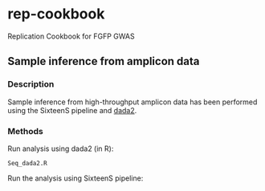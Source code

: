 # rep-cookbook
Replication Cookbook for FGFP GWAS

## Sample inference from amplicon data
### Description
Sample inference from high-throughput amplicon data has been performed using the SixteenS pipeline and [dada2](https://github.com/benjjneb/dada2).

### Methods
Run analysis using dada2 (in R):

```
Seq_dada2.R
```

Run the analysis using SixteenS pipeline:
